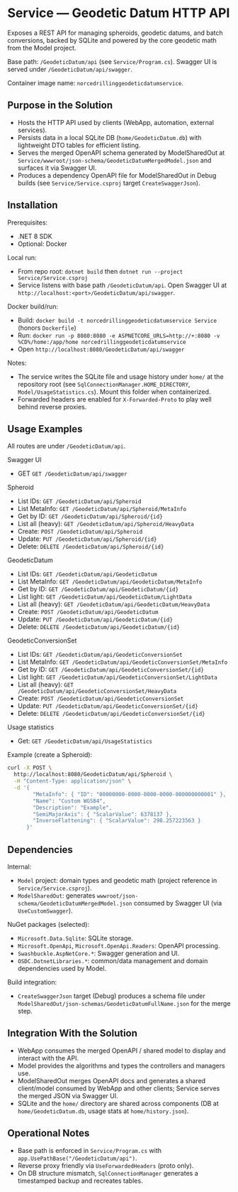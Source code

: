 # Service — Geodetic Datum HTTP API

Exposes a REST API for managing spheroids, geodetic datums, and batch conversions, backed by SQLite and powered by the core geodetic math from the Model project.

Base path: `/GeodeticDatum/api` (see `Service/Program.cs`). Swagger UI is served under `/GeodeticDatum/api/swagger`.

Container image name: `norcedrillinggeodeticdatumservice`.

## Purpose in the Solution

- Hosts the HTTP API used by clients (WebApp, automation, external services).
- Persists data in a local SQLite DB (`home/GeodeticDatum.db`) with lightweight DTO tables for efficient listing.
- Serves the merged OpenAPI schema generated by ModelSharedOut at `Service/wwwroot/json-schema/GeodeticDatumMergedModel.json` and surfaces it via Swagger UI.
- Produces a dependency OpenAPI file for ModelSharedOut in Debug builds (see `Service/Service.csproj` target `CreateSwaggerJson`).

## Installation

Prerequisites:
- .NET 8 SDK
- Optional: Docker

Local run:
- From repo root: `dotnet build` then `dotnet run --project Service/Service.csproj`
- Service listens with base path `/GeodeticDatum/api`. Open Swagger UI at `http://localhost:<port>/GeodeticDatum/api/swagger`.

Docker build/run:
- Build: `docker build -t norcedrillinggeodeticdatumservice Service` (honors `Dockerfile`)
- Run: `docker run -p 8080:8080 -e ASPNETCORE_URLS=http://+:8080 -v %CD%/home:/app/home norcedrillinggeodeticdatumservice`
- Open `http://localhost:8080/GeodeticDatum/api/swagger`

Notes:
- The service writes the SQLite file and usage history under `home/` at the repository root (see `SqlConnectionManager.HOME_DIRECTORY`, `Model/UsageStatistics.cs`). Mount this folder when containerized.
- Forwarded headers are enabled for `X-Forwarded-Proto` to play well behind reverse proxies.

## Usage Examples

All routes are under `/GeodeticDatum/api`.

Swagger UI
- GET `GET /GeodeticDatum/api/swagger`

Spheroid
- List IDs: `GET /GeodeticDatum/api/Spheroid`
- List MetaInfo: `GET /GeodeticDatum/api/Spheroid/MetaInfo`
- Get by ID: `GET /GeodeticDatum/api/Spheroid/{id}`
- List all (heavy): `GET /GeodeticDatum/api/Spheroid/HeavyData`
- Create: `POST /GeodeticDatum/api/Spheroid`
- Update: `PUT /GeodeticDatum/api/Spheroid/{id}`
- Delete: `DELETE /GeodeticDatum/api/Spheroid/{id}`

GeodeticDatum
- List IDs: `GET /GeodeticDatum/api/GeodeticDatum`
- List MetaInfo: `GET /GeodeticDatum/api/GeodeticDatum/MetaInfo`
- Get by ID: `GET /GeodeticDatum/api/GeodeticDatum/{id}`
- List light: `GET /GeodeticDatum/api/GeodeticDatum/LightData`
- List all (heavy): `GET /GeodeticDatum/api/GeodeticDatum/HeavyData`
- Create: `POST /GeodeticDatum/api/GeodeticDatum`
- Update: `PUT /GeodeticDatum/api/GeodeticDatum/{id}`
- Delete: `DELETE /GeodeticDatum/api/GeodeticDatum/{id}`

GeodeticConversionSet
- List IDs: `GET /GeodeticDatum/api/GeodeticConversionSet`
- List MetaInfo: `GET /GeodeticDatum/api/GeodeticConversionSet/MetaInfo`
- Get by ID: `GET /GeodeticDatum/api/GeodeticConversionSet/{id}`
- List light: `GET /GeodeticDatum/api/GeodeticConversionSet/LightData`
- List all (heavy): `GET /GeodeticDatum/api/GeodeticConversionSet/HeavyData`
- Create: `POST /GeodeticDatum/api/GeodeticConversionSet`
- Update: `PUT /GeodeticDatum/api/GeodeticConversionSet/{id}`
- Delete: `DELETE /GeodeticDatum/api/GeodeticConversionSet/{id}`

Usage statistics
- Get: `GET /GeodeticDatum/api/UsageStatistics`

Example (create a Spheroid):

```bash
curl -X POST \
  http://localhost:8080/GeodeticDatum/api/Spheroid \
  -H "Content-Type: application/json" \
  -d '{
        "MetaInfo": { "ID": "00000000-0000-0000-0000-000000000001" },
        "Name": "Custom WGS84",
        "Description": "Example",
        "SemiMajorAxis": { "ScalarValue": 6378137 },
        "InverseFlattening": { "ScalarValue": 298.257223563 }
      }'
```

## Dependencies

Internal:
- `Model` project: domain types and geodetic math (project reference in `Service/Service.csproj`).
- `ModelSharedOut`: generates `wwwroot/json-schema/GeodeticDatumMergedModel.json` consumed by Swagger UI (via `UseCustomSwagger`).

NuGet packages (selected):
- `Microsoft.Data.Sqlite`: SQLite storage.
- `Microsoft.OpenApi`, `Microsoft.OpenApi.Readers`: OpenAPI processing.
- `Swashbuckle.AspNetCore.*`: Swagger generation and UI.
- `OSDC.DotnetLibraries.*`: common/data management and domain dependencies used by Model.

Build integration:
- `CreateSwaggerJson` target (Debug) produces a schema file under `ModelSharedOut/json-schemas/GeodeticDatumFullName.json` for the merge step.

## Integration With the Solution

- WebApp consumes the merged OpenAPI / shared model to display and interact with the API.
- Model provides the algorithms and types the controllers and managers use.
- ModelSharedOut merges OpenAPI docs and generates a shared client/model consumed by WebApp and other clients; Service serves the merged JSON via Swagger UI.
- SQLite and the `home/` directory are shared across components (DB at `home/GeodeticDatum.db`, usage stats at `home/history.json`).

## Operational Notes

- Base path is enforced in `Service/Program.cs` with `app.UsePathBase("/GeodeticDatum/api")`.
- Reverse proxy friendly via `UseForwardedHeaders` (proto only).
- On DB structure mismatch, `SqlConnectionManager` generates a timestamped backup and recreates tables.

